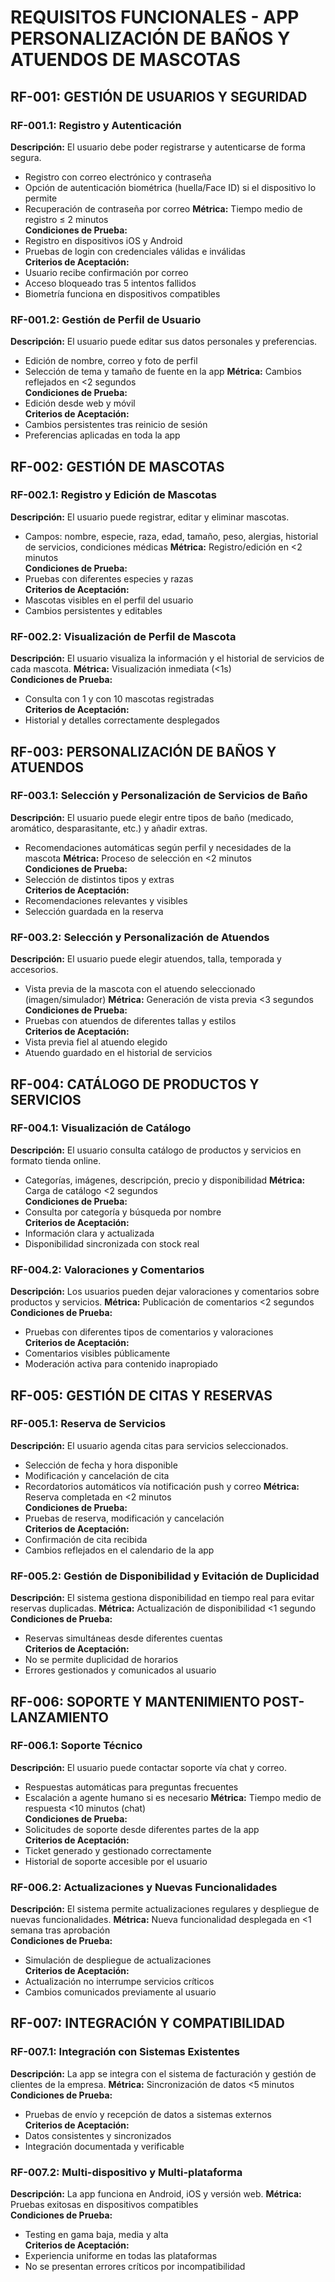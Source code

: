 # REQUISITOS FUNCIONALES - APP PERSONALIZACIÓN DE BAÑOS Y ATUENDOS DE MASCOTAS

## RF-001: GESTIÓN DE USUARIOS Y SEGURIDAD

### RF-001.1: Registro y Autenticación
**Descripción:** El usuario debe poder registrarse y autenticarse de forma segura.
- Registro con correo electrónico y contraseña
- Opción de autenticación biométrica (huella/Face ID) si el dispositivo lo permite
- Recuperación de contraseña por correo
**Métrica:** Tiempo medio de registro ≤ 2 minutos  
**Condiciones de Prueba:**  
- Registro en dispositivos iOS y Android  
- Pruebas de login con credenciales válidas e inválidas  
**Criterios de Aceptación:**  
- Usuario recibe confirmación por correo  
- Acceso bloqueado tras 5 intentos fallidos  
- Biometría funciona en dispositivos compatibles

### RF-001.2: Gestión de Perfil de Usuario
**Descripción:** El usuario puede editar sus datos personales y preferencias.
- Edición de nombre, correo y foto de perfil
- Selección de tema y tamaño de fuente en la app
**Métrica:** Cambios reflejados en <2 segundos  
**Condiciones de Prueba:**  
- Edición desde web y móvil  
**Criterios de Aceptación:**  
- Cambios persistentes tras reinicio de sesión  
- Preferencias aplicadas en toda la app

## RF-002: GESTIÓN DE MASCOTAS

### RF-002.1: Registro y Edición de Mascotas
**Descripción:** El usuario puede registrar, editar y eliminar mascotas.
- Campos: nombre, especie, raza, edad, tamaño, peso, alergias, historial de servicios, condiciones médicas
**Métrica:** Registro/edición en <2 minutos  
**Condiciones de Prueba:**  
- Pruebas con diferentes especies y razas  
**Criterios de Aceptación:**  
- Mascotas visibles en el perfil del usuario  
- Cambios persistentes y editables

### RF-002.2: Visualización de Perfil de Mascota
**Descripción:** El usuario visualiza la información y el historial de servicios de cada mascota.
**Métrica:** Visualización inmediata (<1s)  
**Condiciones de Prueba:**  
- Consulta con 1 y con 10 mascotas registradas  
**Criterios de Aceptación:**  
- Historial y detalles correctamente desplegados

## RF-003: PERSONALIZACIÓN DE BAÑOS Y ATUENDOS

### RF-003.1: Selección y Personalización de Servicios de Baño
**Descripción:** El usuario puede elegir entre tipos de baño (medicado, aromático, desparasitante, etc.) y añadir extras.
- Recomendaciones automáticas según perfil y necesidades de la mascota
**Métrica:** Proceso de selección en <2 minutos  
**Condiciones de Prueba:**  
- Selección de distintos tipos y extras  
**Criterios de Aceptación:**  
- Recomendaciones relevantes y visibles  
- Selección guardada en la reserva

### RF-003.2: Selección y Personalización de Atuendos
**Descripción:** El usuario puede elegir atuendos, talla, temporada y accesorios.
- Vista previa de la mascota con el atuendo seleccionado (imagen/simulador)
**Métrica:** Generación de vista previa <3 segundos  
**Condiciones de Prueba:**  
- Pruebas con atuendos de diferentes tallas y estilos  
**Criterios de Aceptación:**  
- Vista previa fiel al atuendo elegido  
- Atuendo guardado en el historial de servicios

## RF-004: CATÁLOGO DE PRODUCTOS Y SERVICIOS

### RF-004.1: Visualización de Catálogo
**Descripción:** El usuario consulta catálogo de productos y servicios en formato tienda online.
- Categorías, imágenes, descripción, precio y disponibilidad
**Métrica:** Carga de catálogo <2 segundos  
**Condiciones de Prueba:**  
- Consulta por categoría y búsqueda por nombre  
**Criterios de Aceptación:**  
- Información clara y actualizada  
- Disponibilidad sincronizada con stock real

### RF-004.2: Valoraciones y Comentarios
**Descripción:** Los usuarios pueden dejar valoraciones y comentarios sobre productos y servicios.
**Métrica:** Publicación de comentarios <2 segundos  
**Condiciones de Prueba:**  
- Pruebas con diferentes tipos de comentarios y valoraciones  
**Criterios de Aceptación:**  
- Comentarios visibles públicamente  
- Moderación activa para contenido inapropiado

## RF-005: GESTIÓN DE CITAS Y RESERVAS

### RF-005.1: Reserva de Servicios
**Descripción:** El usuario agenda citas para servicios seleccionados.
- Selección de fecha y hora disponible
- Modificación y cancelación de cita
- Recordatorios automáticos vía notificación push y correo
**Métrica:** Reserva completada en <2 minutos  
**Condiciones de Prueba:**  
- Pruebas de reserva, modificación y cancelación  
**Criterios de Aceptación:**  
- Confirmación de cita recibida  
- Cambios reflejados en el calendario de la app

### RF-005.2: Gestión de Disponibilidad y Evitación de Duplicidad
**Descripción:** El sistema gestiona disponibilidad en tiempo real para evitar reservas duplicadas.
**Métrica:** Actualización de disponibilidad <1 segundo  
**Condiciones de Prueba:**  
- Reservas simultáneas desde diferentes cuentas  
**Criterios de Aceptación:**  
- No se permite duplicidad de horarios  
- Errores gestionados y comunicados al usuario

## RF-006: SOPORTE Y MANTENIMIENTO POST-LANZAMIENTO

### RF-006.1: Soporte Técnico
**Descripción:** El usuario puede contactar soporte vía chat y correo.
- Respuestas automáticas para preguntas frecuentes
- Escalación a agente humano si es necesario
**Métrica:** Tiempo medio de respuesta <10 minutos (chat)  
**Condiciones de Prueba:**  
- Solicitudes de soporte desde diferentes partes de la app  
**Criterios de Aceptación:**  
- Ticket generado y gestionado correctamente  
- Historial de soporte accesible por el usuario

### RF-006.2: Actualizaciones y Nuevas Funcionalidades
**Descripción:** El sistema permite actualizaciones regulares y despliegue de nuevas funcionalidades.
**Métrica:** Nueva funcionalidad desplegada en <1 semana tras aprobación  
**Condiciones de Prueba:**  
- Simulación de despliegue de actualizaciones  
**Criterios de Aceptación:**  
- Actualización no interrumpe servicios críticos  
- Cambios comunicados previamente al usuario

## RF-007: INTEGRACIÓN Y COMPATIBILIDAD

### RF-007.1: Integración con Sistemas Existentes
**Descripción:** La app se integra con el sistema de facturación y gestión de clientes de la empresa.
**Métrica:** Sincronización de datos <5 minutos  
**Condiciones de Prueba:**  
- Pruebas de envío y recepción de datos a sistemas externos  
**Criterios de Aceptación:**  
- Datos consistentes y sincronizados  
- Integración documentada y verificable

### RF-007.2: Multi-dispositivo y Multi-plataforma
**Descripción:** La app funciona en Android, iOS y versión web.
**Métrica:** Pruebas exitosas en dispositivos compatibles  
**Condiciones de Prueba:**  
- Testing en gama baja, media y alta  
**Criterios de Aceptación:**  
- Experiencia uniforme en todas las plataformas  
- No se presentan errores críticos por incompatibilidad
